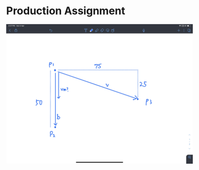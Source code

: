 # Production Assignment
![test](https://github.com/Nathan213/RobotaPsyche/blob/main/April5/test.jpg)
